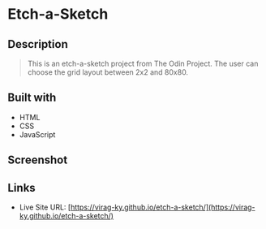# Etch-a-Sketch

## Description

> This is an etch-a-sketch project from The Odin Project. The user can choose the grid layout between 2x2 and 80x80.

## Built with

- HTML
- CSS
- JavaScript

## Screenshot

## Links

- Live Site URL: [https://virag-ky.github.io/etch-a-sketch/](https://virag-ky.github.io/etch-a-sketch/)

